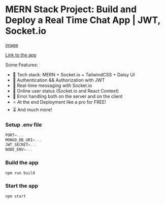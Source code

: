 # MERN Stack Project: Build and Deploy a Real Time Chat App | JWT, Socket.io

[image](https://ibb.co/fM4r3TV)

[Link to the app]([https://mernchat-app-pr7h.onrender.com/login](https://mernchat-app-pr7h.onrender.com/login))

Some Features:

-   🌟 Tech stack: MERN + Socket.io + TailwindCSS + Daisy UI
-   🎃 Authentication && Authorization with JWT
-   👾 Real-time messaging with Socket.io
-   🚀 Online user status (Socket.io and React Context)
-   🐞 Error handling both on the server and on the client
-   ⭐ At the end Deployment like a pro for FREE!
-   ⏳ And much more!

### Setup .env file

```js
PORT=...
MONGO_DB_URI=...
JWT_SECRET=...
NODE_ENV=...
```

### Build the app

```shell
npm run build
```

### Start the app

```shell
npm start
```
